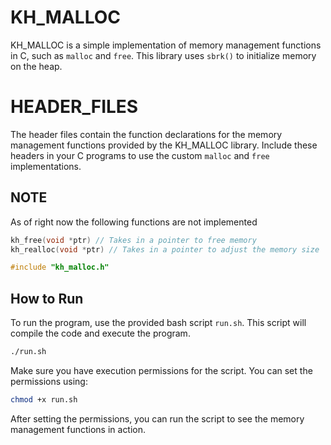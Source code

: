 # KH_MALLOC

KH_MALLOC is a simple implementation of memory management functions in C, such as `malloc` and `free`. This library uses `sbrk()` to initialize memory on the heap.

# HEADER_FILES

The header files contain the function declarations for the memory management functions provided by the KH_MALLOC library. Include these headers in your C programs to use the custom `malloc` and `free` implementations.
## NOTE
As of right now the following functions are not implemented
```c
kh_free(void *ptr) // Takes in a pointer to free memory
kh_realloc(void *ptr) // Takes in a pointer to adjust the memory size 
```
```c
#include "kh_malloc.h"
```

## How to Run

To run the program, use the provided bash script `run.sh`. This script will compile the code and execute the program.

```bash
./run.sh
```

Make sure you have execution permissions for the script. You can set the permissions using:

```bash
chmod +x run.sh
```

After setting the permissions, you can run the script to see the memory management functions in action.

